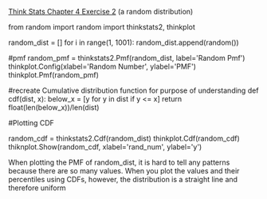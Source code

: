 [Think Stats Chapter 4 Exercise 2](http://greenteapress.com/thinkstats2/html/thinkstats2005.html#toc41) (a random distribution)

>>

from random import random
import thinkstats2, thinkplot

random_dist = []
for i in range(1, 1001):
  random_dist.append(random())

#pmf
random_pmf = thinkstats2.Pmf(random_dist, label='Random Pmf')
thinkplot.Config(xlabel='Random Number', ylabel='PMF')
thinkplot.Pmf(random_pmf)

#recreate Cumulative distribution function for purpose of understanding
def cdf(dist, x):
  below_x = [y for y in dist if y <= x]
  return float(len(below_x))/len(dist)

#Plotting CDF

random_cdf = thinkstats2.Cdf(random_dist)
thinkplot.Cdf(random_cdf)
thiknplot.Show(random_cdf, xlabel='rand_num', ylabel='y')

When plotting the PMF of random_dist, it is hard to tell any patterns because there are so many values. When you plot the values and their percentiles using CDFs, however, the distribution is a straight line and therefore uniform
